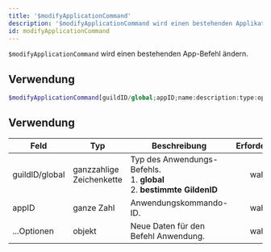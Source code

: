 ```yaml
---
title: '$modifyApplicationCommand'
description: '$modifyApplicationCommand wird einen bestehenden Applikationsbefehl ändern.'
id: modifyApplicationCommand
---
```


`$modifyApplicationCommand` wird einen bestehenden App-Befehl ändern.

## Verwendung

```php
$modifyApplicationCommand[guildID/global;appID;name:description:type:options:defaultPermission;...options]
```

## Verwendung

| Feld           | Typ                      | Beschreibung                                                                                | Erforderlich |
| -------------- | ------------------------ | ------------------------------------------------------------------------------------------- |:------------:|
| guildID/global | ganzzahlige Zeichenkette | Typ des Anwendungs-Befehls. <br/> 1. **global** <br/> 2. **bestimmte GildenID** |     wahr     |
| appID          | ganze Zahl               | Anwendungskommando-ID.                                                                      |     wahr     |
| ...Optionen    | objekt                   | Neue Daten für den Befehl Anwendung.                                                        |     wahr     |